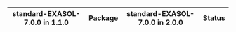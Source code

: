 | standard-EXASOL-7.0.0 in 1.1.0   | Package   | standard-EXASOL-7.0.0 in 2.0.0   | Status   |
|-------------|-----------|-------------|----------|
